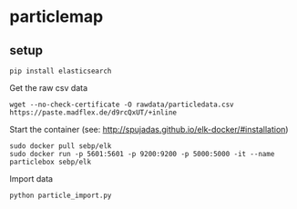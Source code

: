 # particlemap

## setup

    pip install elasticsearch

Get the raw csv data

    wget --no-check-certificate -O rawdata/particledata.csv https://paste.madflex.de/d9rcQxUT/+inline


Start the container (see:  http://spujadas.github.io/elk-docker/#installation)

    sudo docker pull sebp/elk
    sudo docker run -p 5601:5601 -p 9200:9200 -p 5000:5000 -it --name particlebox sebp/elk

Import data
    
    python particle_import.py